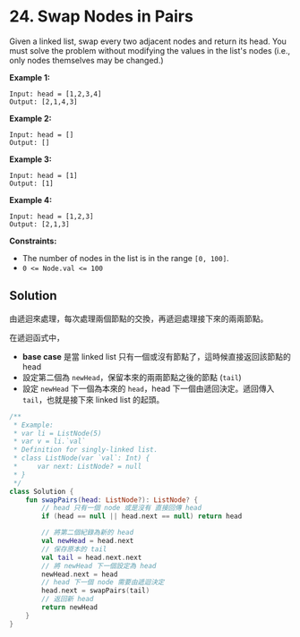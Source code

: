 # 24. Swap Nodes in Pairs

Given a linked list, swap every two adjacent nodes and return its head. You must solve the problem without modifying the values in the list's nodes (i.e., only nodes themselves may be changed.)

 

**Example 1:**
```
Input: head = [1,2,3,4]
Output: [2,1,4,3]
```

**Example 2:**
```
Input: head = []
Output: []
```

**Example 3:**
```
Input: head = [1]
Output: [1]
```

**Example 4:**
```
Input: head = [1,2,3]
Output: [2,1,3]
```
 

**Constraints:**

- The number of nodes in the list is in the range `[0, 100]`.
- `0 <= Node.val <= 100`


## Solution

由遞迴來處理，每次處理兩個節點的交換，再遞迴處理接下來的兩兩節點。

在遞迴函式中，
- **base case** 是當 linked list 只有一個或沒有節點了，這時候直接返回該節點的 head
- 設定第二個為 `newHead`，保留本來的兩兩節點之後的節點 (`tail`)
- 設定 `newHead` 下一個為本來的 `head`，head 下一個由遞回決定。遞回傳入 `tail`，也就是接下來 linked list 的起頭。

```kotlin
/**
 * Example:
 * var li = ListNode(5)
 * var v = li.`val`
 * Definition for singly-linked list.
 * class ListNode(var `val`: Int) {
 *     var next: ListNode? = null
 * }
 */
class Solution {
    fun swapPairs(head: ListNode?): ListNode? {
        // head 只有一個 node 或是沒有 直接回傳 head
        if (head == null || head.next == null) return head

        // 將第二個紀錄為新的 head 
        val newHead = head.next
        // 保存原本的 tail
        val tail = head.next.next
        // 將 newHead 下一個設定為 head
        newHead.next = head
        // head 下一個 node 需要由遞迴決定
        head.next = swapPairs(tail)
        // 返回新 head
        return newHead
    }
}
```